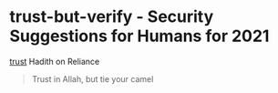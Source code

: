 # trust-but-verify - Security Suggestions for Humans for 2021

[trust](https://github.com/503physSec/trust-but-verify/blob/main/2camel.png)
Hadith on Reliance
>Trust in Allah, but tie your camel

